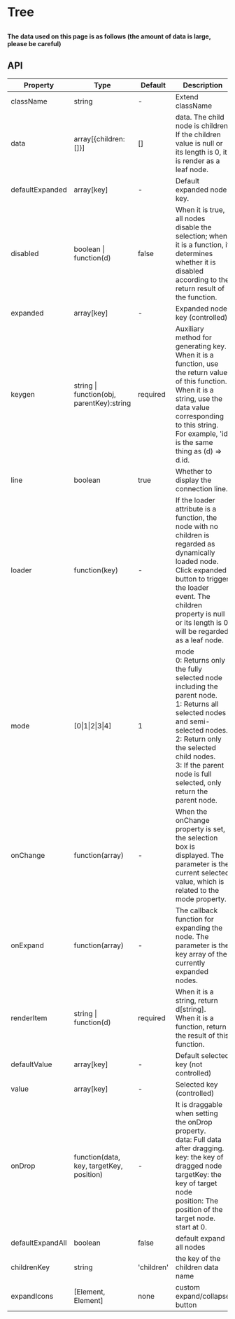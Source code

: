 # Tree

##

#### The data used on this page is as follows (the amount of data is large, please be careful)
<example name="data" />

<example />

## API

| Property | Type | Default | Description |
| --- | --- | --- | --- |
| className | string | - | Extend className |
| data | array[{children:[]}] | [] | data. The child node is children. If the children value is null or its length is 0, it is render as a leaf node. |
| defaultExpanded | array\[key] | - | Default expanded node key. |
| disabled | boolean \| function(d) | false | When it is true, all nodes disable the selection; when it is a function, it determines whether it is disabled according to the return result of the function. |
| expanded | array\[key] | - | Expanded node key (controlled) |
| keygen | string \| function(obj, parentKey):string | required | Auxiliary method for generating key. <br />When it is a function, use the return value of this function. <br /> When it is a string, use the data value corresponding to this string. For example, 'id' is the same thing as (d) => d.id. |
| line | boolean | true | Whether to display the connection line. |
| loader | function(key) | - | If the loader attribute is a function, the node with no children is regarded as dynamically loaded node. Click expanded button to trigger the loader event. The children property is null or its length is 0 will be regarded as a leaf node. |
| mode | \[0\|1\|2\|3\|4] | 1 | mode <br />0: Returns only the fully selected node including the parent node. <br />1: Returns all selected nodes and semi-selected nodes. <br />2: Return only the selected child nodes. <br />3: If the parent node is full selected, only return the parent node. |
| onChange | function(array) | - | When the onChange property is set, the selection box is displayed. The parameter is the current selected value, which is related to the mode property. |
| onExpand | function(array) | - | The callback function for expanding the node. The parameter is the key array of the currently expanded nodes. |
| renderItem | string \| function(d) | required | When it is a string, return d\[string].<br /> When it is a function, return the result of this function. |
| defaultValue | array\[key] | - | Default selected key (not controlled) | 
| value | array\[key] | - | Selected key (controlled) |
| onDrop | function(data, key, targetKey, position) | - | It is draggable when setting the onDrop property. <br />data: Full data after dragging.<br />key: the key of dragged node<br />targetKey: the key of target node<br />position: The position of the target node. start at 0. | 
| defaultExpandAll | boolean | false | default expand all nodes | 
| childrenKey | string | 'children' | the key of the children data name | 
| expandIcons | [Element, Element] | none | custom expand/collapse button |